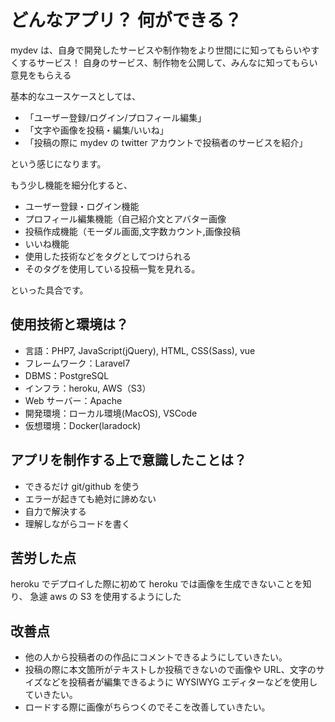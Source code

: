 # どんなアプリ？ 何ができる？

mydev は、自身で開発したサービスや制作物をより世間にに知ってもらいやすくするサービス！
自身のサービス、制作物を公開して、みんなに知ってもらい意見をもらえる

基本的なユースケースとしては、

-   「ユーザー登録/ログイン/プロフィール編集」
-   「文字や画像を投稿・編集/いいね」
-   「投稿の際に mydev の twitter アカウントで投稿者のサービスを紹介」

という感じになります。

もう少し機能を細分化すると、

-   ユーザー登録・ログイン機能
-   プロフィール編集機能（自己紹介文とアバター画像
-   投稿作成機能（モーダル画面,文字数カウント,画像投稿
-   いいね機能
-   使用した技術などをタグとしてつけられる
-   そのタグを使用している投稿一覧を見れる。

といった具合です。

## 使用技術と環境は？

-   言語：PHP7, JavaScript(jQuery), HTML, CSS(Sass), vue
-   フレームワーク：Laravel7
-   DBMS：PostgreSQL
-   インフラ：heroku, AWS（S3）
-   Web サーバー：Apache
-   開発環境：ローカル環境(MacOS), VSCode
-   仮想環境：Docker(laradock)

## アプリを制作する上で意識したことは？

-   できるだけ git/github を使う
-   エラーが起きても絶対に諦めない
-   自力で解決する
-   理解しながらコードを書く

## 苦労した点

heroku でデプロイした際に初めて heroku では画像を生成できないことを知り、
急遽 aws の S3 を使用するようにした

## 改善点

-   他の人から投稿者のの作品にコメントできるようにしていきたい。
-   投稿の際に本文箇所がテキストしか投稿できないので画像や URL、文字のサイズなどを投稿者が編集できるように WYSIWYG エディターなどを使用していきたい。
-   ロードする際に画像がちらつくのでそこを改善していきたい。
